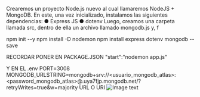 Crearemos un proyecto Node.js nuevo al cual llamaremos
NodeJS + MongoDB. En este, una vez inicializado,
instalamos las siguientes dependencias:
    ● Express JS
    ● dotenv
Luego, creamos una carpeta llamada src, dentro de
ella un archivo llamado mongodb.js y, f

npm init --y
npm install -D nodemon 
npm install express dotenv mongodb --save

RECORDAR PONER EN PACKAGE.JSON
 "start":"nodemon app.js"

Y EN EL .env
PORT=3008
MONGODB_URLSTRING=mongodb+srv://<usuario_mongodb_atlas>:<password_mongodb_atlas>@<database>.uya7fjp.mongodb.net/?retryWrites=true&w=majority
URL O URI
![Image text](./URL-URI-Miessler-2022.avif)


